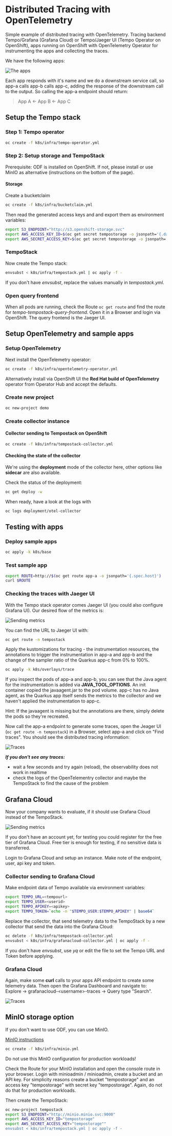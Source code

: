 # Distributed Tracing with OpenTelemetry

Simple example of distributed tracing with OpenTelemetry. Tracing backend Tempo/Grafana (Grafana Cloud) or Tempo/Jaeger UI (Tempo Operator on OpenShift), apps running on OpenShift with OpenTelemetry Operator for instrumenting the apps and collecting the traces.

We have the following apps:

![The apps](./readme/apps.png "The apps")

Each app responds with it's name and we do a downstream service call, so app-a calls app-b calls app-c, adding the response of the downstream call to the output. So calling the app-a endpoint should return:

> App A <- App B <- App C

## Setup the Tempo stack

### Step 1: Tempo operator

```bash
oc create -f k8s/infra/tempo-operator.yml
```

### Step 2: Setup storage and TempoStack

Prerequisite: ODF is installed on OpenShift. If not, please install or use MinIO as alternative (instructions on the bottom of the page).

#### Storage

Create a bucketclaim

```bash
oc create -f k8s/infra/bucketclaim.yml
```

Then read the generated access keys and and export them as environment variables:

```bash
export S3_ENDPOINT="http://s3.openshift-storage.svc"
export AWS_ACCESS_KEY_ID=$(oc get secret tempostorage -o jsonpath='{.data.AWS_ACCESS_KEY_ID}' | base64 --decode)
export AWS_SECRET_ACCESS_KEY=$(oc get secret tempostorage -o jsonpath='{.data.AWS_SECRET_ACCESS_KEY}' | base64 --decode)
```

### TempoStack

Now create the Tempo stack: 

```bash
envsubst < k8s/infra/tempostack.yml | oc apply -f -
```

If you don't have _envsubst_, replace the values manually in _tempostack.yml_.

### Open query frontend

When all pods are running, check the Route `oc get route` and find the route for _tempo-tempostack-query-frontend_. Open it in a Browser and login via OpenShift. The query frontend is the Jaeger UI.

## Setup OpenTelemetry and sample apps

### Setup OpenTelemetry

Next install the OpenTelemetry operator:

```bash
oc create -f k8s/infra/opentelemetry-operator.yml
```

Alternatively install via OpenShift UI the **Red Hat build of OpenTelemetry** operator from Operator Hub and accept the defaults.

### Create new project

```bash
oc new-project demo
```

### Create collector instance

#### Collector sending to Tempostack on OpenShift

```bash
oc create -f k8s/infra/tempostack-collector.yml
```

#### Checking the state of the collector

We're using the **deployment** mode of the collector here, other options like **sidecar** are also available. 

Check the status of the deployment:

```bash
oc get deploy -w
``` 

When ready, have a look at the logs with 

```bash
oc logs deployment/otel-collector
```

## Testing with apps

### Deploy sample apps

```bash
oc apply -k k8s/base
```

### Test sample app

```bash
export ROUTE=http://$(oc get route app-a -o jsonpath='{.spec.host}')
curl $ROUTE
```

### Checking the traces with Jaeger UI

With the Tempo stack operator comes Jaeger UI (you could also configure Grafana UI). Our desired flow of the metrics is:

![Sending metrics](./readme/tempo-jaeger.png "Sending metrics to Tempo with Jaeger UI")

You can find the URL to Jaeger UI with:

```bash
oc get route -n tempostack
```

Apply the kustomizations for tracing - the instrumentation resources, the annotations to trigger the instrumentation in app-a and app-b and the change of the sampler ratio of the Quarkus app-c from 0% to 100%.

```bash
oc apply -k k8s/overlays/trace
```

If you inspect the pods of app-a and app-b, you can see that the Java agent for the instrumentation is added via **JAVA_TOOL_OPTIONS**. An init container copied the javaagent.jar to the pod volume. app-c has no Java agent, as the Quarkus app itself sends the metrics to the collector and we haven't applied the instrumentation to app-c. 

Hint: If the javaagent is missing but the annotations are there, simply delete the pods so they're recreated.

Now call the app-a endpoint to generate some traces, open the Jeager UI (`oc get route -n tempostack`) in a Browser, select app-a and click on "Find traces". You should see the distributed tracing information:

![Traces](./readme/jaeger-traces.png "Traces in Jaeger UI")

***If you don't see any traces:***
* wait a few seconds and try again (reload), the observability does not work in realtime
* check the logs of the OpenTelementry collector and maybe the TempoStack to find the cause of the problem

## Grafana Cloud

Now your company wants to evaluate, if it should use Grafana Cloud instead of the TempoStack.

![Sending metrics](./readme/tempo-grafana.png "Sending metrics to Grafana / Tempo")

If you don't have an account yet, for testing you could register for the free tier of Grafana Cloud. Free tier is enough for testing, if no sensitive data is transferred.

Login to Grafana Cloud and setup an instance. Make note of the endpoint, user, api key and token.

### Collector sending to Grafana Cloud

Make endpoint data of Tempo available via environment variables:

```bash
export TEMPO_URL=<tempourl>
export TEMPO_USER=<userid>
export TEMPO_APIKEY=<apikey>
export TEMPO_TOKEN=`echo -n "$TEMPO_USER:$TEMPO_APIKEY" | base64`
```

Replace the collector, that send telemetry data to the TempoStack by a new collector that send the data into the Grafana Cloud:

```bash
oc delete -f k8s/infra/tempostack-collector.yml
envsubst < k8s/infra/grafanacloud-collector.yml | oc apply -f -
```

If you don't have *envsubst*, use *yq* or edit the file to set the Tempo URL and Token before applying.

### Grafana Cloud

Again, make some **curl** calls to your apps API endpoint to create some telemetry data. Then open the Grafana Dashboard and navigate to:  
Explore -> grafanacloud-\<username\>-traces -> Query type "Search".

![Traces](./readme/grafana-traces.png "Traces in Grafana UI")

## MinIO storage option

If you don't want to use ODF, you can use MinIO.

[MinIO instructions](https://min.io/docs/minio/kubernetes/upstream/index.html)

```bash
oc create -f k8s/infra/minio.yml
```

Do not use this MinIO configuration for production workloads!

Check the Route for your MinIO installation and open the console route in your browser. Login with minioadmin / minioadmin, create a bucket and an API key. For simplicity reasons create a bucket "tempostorage" and an access key "tempostorage" with secret key "tempostorage". Again, do not do that for production workloads.

Then create the TempoStack:

```bash
oc new-project tempostack
export S3_ENDPOINT="http://minio.minio.svc:9000"
export AWS_ACCESS_KEY_ID="tempostorage"
export AWS_SECRET_ACCESS_KEY="tempostorage""
envsubst < k8s/infra/tempostack.yml | oc apply -f -
```